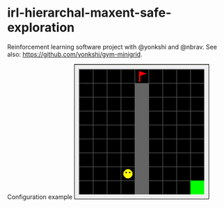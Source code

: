 # irl-hierarchal-maxent-safe-exploration
Reinforcement learning software project with @yonkshi and @nbrav.
See also: https://github.com/yonkshi/gym-minigrid.

Configuration example
![Screenshot1](plots/corridor/corridor.png)
